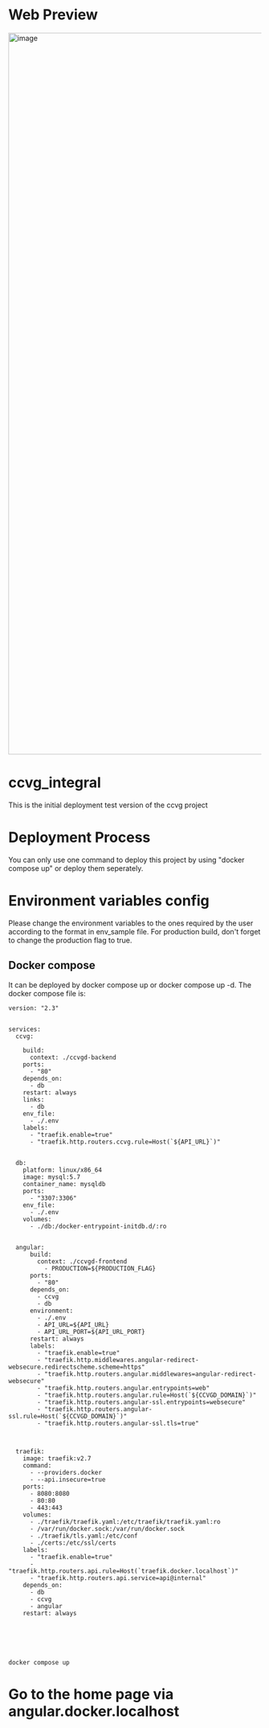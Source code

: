 # Web Preview

<img width="1436" alt="image" src="https://user-images.githubusercontent.com/89871210/188335858-0c64166f-798a-405b-98e3-1f0a5506aeb5.png">

# ccvg_integral
This is the initial deployment test version of the ccvg project
# Deployment Process
You can only use one command to deploy this project by using "docker compose up" or deploy them seperately.
# Environment variables config
Please change the environment variables to the ones required by the user according to the format in env_sample file. For production build, don't forget to change the production flag to true.
## Docker compose
It can be deployed by docker compose up or docker compose up -d.
The docker compose file is:
```
version: "2.3"


services:
  ccvg:

    build:
      context: ./ccvgd-backend
    ports:
      - "80"
    depends_on:
      - db
    restart: always
    links:
      - db
    env_file:
      - ./.env
    labels:
      - "traefik.enable=true"
      - "traefik.http.routers.ccvg.rule=Host(`${API_URL}`)"


  db:
    platform: linux/x86_64
    image: mysql:5.7
    container_name: mysqldb
    ports:
      - "3307:3306"
    env_file:
      - ./.env
    volumes:
      - ./db:/docker-entrypoint-initdb.d/:ro


  angular:
      build:
        context: ./ccvgd-frontend
          - PRODUCTION=${PRODUCTION_FLAG}
      ports:
        - "80"
      depends_on:
        - ccvg
        - db
      environment:
        - ./.env
        - API_URL=${API_URL}
        - API_URL_PORT=${API_URL_PORT}
      restart: always
      labels:
        - "traefik.enable=true"
        - "traefik.http.middlewares.angular-redirect-websecure.redirectscheme.scheme=https"
        - "traefik.http.routers.angular.middlewares=angular-redirect-websecure"
        - "traefik.http.routers.angular.entrypoints=web"
        - "traefik.http.routers.angular.rule=Host(`${CCVGD_DOMAIN}`)"
        - "traefik.http.routers.angular-ssl.entrypoints=websecure"
        - "traefik.http.routers.angular-ssl.rule=Host(`${CCVGD_DOMAIN}`)"
        - "traefik.http.routers.angular-ssl.tls=true"



  traefik:
    image: traefik:v2.7
    command:
      - --providers.docker
      - --api.insecure=true
    ports:
      - 8080:8080
      - 80:80
      - 443:443
    volumes:
      - ./traefik/traefik.yaml:/etc/traefik/traefik.yaml:ro
      - /var/run/docker.sock:/var/run/docker.sock
      - ./traefik/tls.yaml:/etc/conf
      - ./certs:/etc/ssl/certs
    labels:
      - "traefik.enable=true"
      - "traefik.http.routers.api.rule=Host(`traefik.docker.localhost`)"
      - "traefik.http.routers.api.service=api@internal"
    depends_on:
      - db
      - ccvg
      - angular
    restart: always



  


```
```
docker compose up
```
# Go to the home page via angular.docker.localhost
